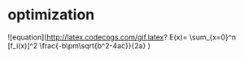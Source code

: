 # optimization  
![equation](http://latex.codecogs.com/gif.latex? E(x)= \\sum_{x=0}^n [f_i(x)]^2  \\frac{-b\\pm\\sqrt{b^2-4ac}}{2a}  )  


